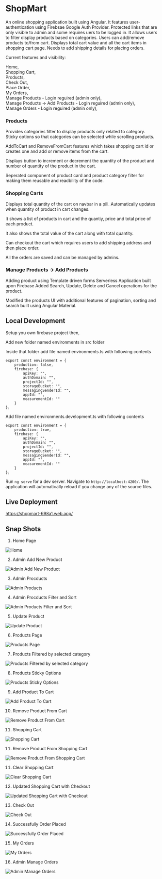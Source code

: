 # ShopMart
<p>
An online shopping application built using Angular. It features user-authentication using Firebsae Google Auth Provider. Protected links that are only visible to admin and some requires uers to be logged in. It allows users to filter display products based on categories. Users can add/remove products to/from cart. Displays total cart value and all the cart items in shopping cart page. Needs to add shipping details for placing orders. 

Current features and visibility:

Home,<br>
Shopping Cart,<br>
Products,<br>
Check Out,<br>
Place Order,<br>
My Orders,<br>
Manage Products - Login reguired (admin only),<br>
Manage Products -> Add Products - Login reguired (admin only), <br>
Manage Orders - Login reguired (admin only), <br>

### Products
Provides categories filter to display products only related to category. Sticky options so that categories can be selected while scrolling products.

AddToCart and RemoveFromCart features which takes shopping cart id or creates one and add or remove items from the cart.

Displays button to increment or decrement the quantity of the product and number of quantity of the product in the cart.

Seperated component of product card and product category filter for making them reusable and readbility of the code.

### Shopping Carts
Displays total quantity of the cart on navbar in a pill. Automatically updates when quantity of product in cart changes.

It shows a list of products in cart and the quantiy, price and total price of each product.

It also shows the total value of the cart along with total quantity.

Can checkout the cart which requires users to add shipping address and then place order.

All the orders are saved and can be managed by admins.

### Manage Products -> Add Products
Adding product using Template driven forms
Serverless Application built upon Firebase
Added Search, Update, Delete and Cancel operations for the product.

Modified the products UI with additional features of pagination, sorting and search built using Angular Material.
 
</p>

## Local Development

Setup you own firebase project then,

Add new folder named environments in src folder

Inside that folder add file named environments.ts with following contents

```
export const environment = {
    production: false,
    firebase: {
        apiKey: "",
        authDomain: "",
        projectId: "",
        storageBucket: "",
        messagingSenderId: "",
        appId: "",
        measurementId: ""
    }
};
```

Add file named environments.development.ts with following contents

```
export const environment = {
    production: true,
    firebase: {
        apiKey: "",
        authDomain: "",
        projectId: "",
        storageBucket: "",
        messagingSenderId: "",
        appId: "",
        measurementId: ""
    }
};
```

Run `ng serve` for a dev server. Navigate to `http://localhost:4200/`. The application will automatically reload if you change any of the source files.

## Live Deployment

https://shopmart-698a1.web.app/

## Snap Shots

1. Home Page 

![Home](gitSnaps/Home.png "Home Page")

2. Admin Add New Product 

![Admin Add New Product ](gitSnaps/AdminAddProduct.png "Admin Add New Product ")

3. Admin Procducts 

![Admin Products](gitSnaps/AdminManageProducts.png "Admin Procducts Page")

4. Admin Procducts Filter and Sort

![Admin Products Filter and Sort](gitSnaps/AdminManageProductsFilterAndSort.png "Admin Procducts Page Filter and Sort")

5. Update Product 

![Update Product ](gitSnaps/UpdateProduct.png "Update Product ")

6. Products Page

![Products Page](gitSnaps/Products.png "Products Page")

7. Products Filtered by selected category

![Products Filtered by selected category](gitSnaps/ProductsFiltered.png "Products Filtered by selected category")

8. Products Sticky Options

![Products Sticky Options](gitSnaps/ProductsStickyOptions.png "Products Sticky Options")

9. Add Product To Cart

![Add Product To Cart](gitSnaps/AddProductToCart.png "Add Product To Cart")

10. Remove Product From Cart

![Remove Product From Cart](gitSnaps/RemoveProductFromCart.png "Remove Product From Cart")

11. Shopping Cart

![Shopping Cart](gitSnaps/ShoppingCart.png "Shopping Cart")

11. Remove Product From Shopping Cart

![Remove Product From Shopping Cart](gitSnaps/RemoveProductFromShoppingCart.png "Remove Product From Shopping Cart")

11. Clear Shopping Cart

![Clear Shopping Cart](gitSnaps/ClearShoppingCart.png "Clear Shopping Cart")

12. Updated Shopping Cart with Checkout

![Updated Shopping Cart with Checkout](gitSnaps/ShoppingCartWithCheckOut.png "Updated Shopping Cart with Checkout")

13. Check Out

![Check Out](gitSnaps/CheckOut.png "Check Out")

14. Successfully Order Placed

![Successfully Order Placed](gitSnaps/SuccessfullOrder.png "Successfully Order Placed")

15. My Orders

![My Orders](gitSnaps/MyOrders.png "My Orders")

16. Admin Manage Orders

![Admin Manage Orders](gitSnaps/AdminManageOrders.png "Admin Manage Orders")